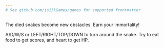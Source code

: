 ```yaml
---
# See github.com/js13kGames/games for supported frontmatter
---
```

The died snakes become new obstacles. Earn your immortality!

A/D/W/S or LEFT/RIGHT/TOP/DOWN to turn around the snake.
Try to eat food to get scores, and heart to get HP.
